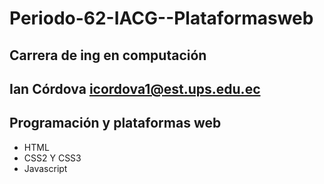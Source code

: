 # Periodo-62-IACG--Plataformasweb 
## Carrera de ing en computación
## Ian Córdova icordova1@est.ups.edu.ec
## Programación y plataformas web

- HTML 
- CSS2 Y CSS3
- Javascript
